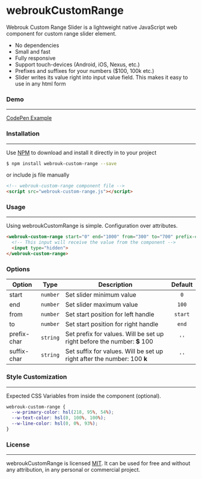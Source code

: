 # webroukCustomRange

Webrouk Custom Range Slider is a lightweight native JavaScript web component for custom range slider element.

- No dependencies
- Small and fast
- Fully responsive
- Support touch-devices (Android, iOS, Nexus, etc.)
- Prefixes and suffixes for your numbers ($100, 100k etc.)
- Slider writes its value right into input value field. This makes it easy to use in any html form

### Demo
---
[CodePen Example](https://codepen.io/muhammad_mabrouk/full/eYGoBMb/)

### Installation
---
Use [NPM](https://www.npmjs.com/package/webrouk-custom-range/) to download and install it directly in to your project

```sh
$ npm install webrouk-custom-range --save
```

or include js file manually

```html
<!-- webrouk-custom-range component file -->
<script src="webrouk-custom-range.js"></script>
```

### Usage
---
Using webroukCustomRange is simple. Configuration over attributes.

```html
<webrouk-custom-range start="0" end="1000" from="300" to="700" prefix-char="$">
  <!-- This input will receive the value from the component -->
  <input type="hidden">
</webrouk-custom-range>
```

### Options
| Option | Type | Description | Default |
| ----------- |    :----:   | ----------- |    :----:   |
| start | `number` | Set slider minimum value | `0` |
| end | `number` | Set slider maximum value | `100` |
| from | `number` | Set start position for left handle | `start` |
| to | `number` | Set start position for right handle | `end` |
| prefix-char | `string` | Set prefix for values. Will be set up right before the number: **$** 100 | `''` |
| suffix-char | `string` | Set suffix for values. Will be set up right after the number: 100 **k** | `''` |

### Style Customization
---
Expected CSS Variables from inside the component (optional).

```css
webrouk-custom-range {
  --w-primary-color: hsl(218, 95%, 54%);
  --w-text-color: hsl(0, 100%, 100%);
  --w-line-color: hsl(0, 0%, 93%);
}
```

### License
-------
webroukCustomRange is licensed [MIT](https://choosealicense.com/licenses/mit/).
It can be used for free and without any attribution, in any personal or commercial project.
